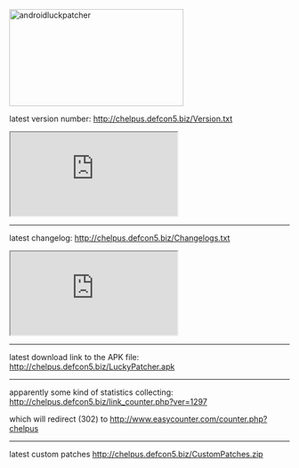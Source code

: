 <img src="https://icompile.eladkarako.com/_uploads/2014/09/androidluckpatcher.png" alt="androidluckpatcher" width="313" height="174" class="alignnone size-full wp-image-1888" />

<!--more-->


latest version number:
<a target="_blank" rel="nofollow" href="http://chelpus.defcon5.biz/Version.txt">http://chelpus.defcon5.biz/Version.txt</a>
<iframe src="http://chelpus.defcon5.biz/Version.txt"></iframe>

<hr />

latest changelog:
<a target="_blank" rel="nofollow" href="http://chelpus.defcon5.biz/Changelogs.txt">http://chelpus.defcon5.biz/Changelogs.txt</a>
<iframe src="http://chelpus.defcon5.biz/Changelogs.txt">http://chelpus.defcon5.biz/Changelogs.txt</iframe>

<hr />

latest download link to the APK file:
<a target="_blank" rel="nofollow" href="http://chelpus.defcon5.biz/LuckyPatcher.apk">http://chelpus.defcon5.biz/LuckyPatcher.apk</a>

<hr />

apparently some kind of statistics collecting:
<a target="_blank" rel="nofollow" href="http://chelpus.defcon5.biz/link_counter.php?ver=1297">http://chelpus.defcon5.biz/link_counter.php?ver=1297</a>

which will redirect (302) to  <a target="_blank" rel="nofollow" href="http://www.easycounter.com/counter.php?chelpus">http://www.easycounter.com/counter.php?chelpus</a>

<hr />

latest custom patches
<a target="_blank" rel="nofollow" href="http://chelpus.defcon5.biz/CustomPatches.zip">http://chelpus.defcon5.biz/CustomPatches.zip</a>

<br />